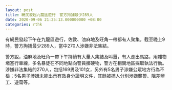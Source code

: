 ```yaml
---
layout: post
title: 網民發起九龍區遊行　警方拘捕最少289人
date: 2020-09-06 21:25:13.000000000 +08:00
categories: rthk
---
```


有網民發起下午在九龍區遊行，佐敦、油麻地及旺角一帶都有人聚集，截至晚上9時，警方拘捕最少289人，當中270人涉嫌非法集結。

警方說，油麻地及旺角一帶下午持續有大量人集結及叫囂，有人走出馬路，用雜物堵塞行車線，多名暴徒在不同地點向警員擲硬物，警方在相關地區採取執法行動。涉嫌非法集結的270人，包括169男及101女，另外有5名男子涉嫌公眾地方行為不檢；5名男子涉嫌未能出示有效身分證明文件，其餘被捕人分別涉嫌襲警、阻差辦工、遊蕩等。
